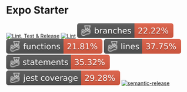 # Expo Starter

[![Lint, Test & Release](https://github.com/akhenda/expo-starter-kit/actions/workflows/ci.yml/badge.svg)](https://github.com/akhenda/expo-starter-kit/actions/workflows/ci.yml) [![Lint](https://github.com/akhenda/expo-starter-kit/actions/workflows/lint.yml/badge.svg)](https://github.com/akhenda/expo-starter-kit/actions/workflows/lint.yml) ![Branches](./__badges__/coverage-branches.svg) ![Functions](./__badges__/coverage-functions.svg) ![Lines](./__badges__/coverage-lines.svg) ![Statements](./__badges__/coverage-statements.svg) ![Jest coverage](./__badges__/coverage-jest%20coverage.svg) [![semantic-release](https://img.shields.io/badge/%20%20%F0%9F%93%A6%F0%9F%9A%80-semantic--release-e10079.svg)](https://github.com/semantic-release/semantic-release)
